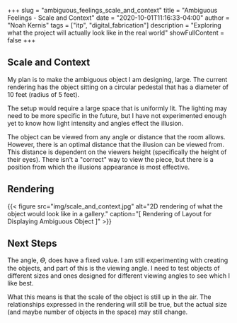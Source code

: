 +++
slug = "ambiguous_feelings_scale_and_context"
title = "Ambiguous Feelings - Scale and Context"
date = "2020-10-01T11:16:33-04:00"
author = "Noah Kernis"
tags = ["itp", "digital_fabrication"]
description = "Exploring what the project will actually look like in the real world"
showFullContent = false
+++

## Scale and Context

My plan is to make the ambiguous object I am designing, large. The current rendering has the object sitting on a circular pedestal that has a diameter of 10 feet (radius of 5 feet). 

The setup would require a large space that is uniformly lit. The lighting may need to be more specific in the future, but I have not experimented enough yet to know how light intensity and angles effect the illusion.

The object can be viewed from any angle or distance that the room allows. However, there is an optimal distance that the illusion can be viewed from. This distance is dependent on the viewers height (specifically the height of their eyes). There isn't a "correct" way to view the piece, but there is a position from which the illusions appearance is most effective.

## Rendering 

{{< figure src="img/scale_and_context.jpg" alt="2D rendering of what the object would look like in a gallery." caption="[ Rendering of Layout for Displaying Ambiguous Object ]" >}}

## Next Steps

The angle, 𝛳, does have a fixed value. I am still experimenting with creating the objects, and part of this is the viewing angle. I need to test objects of different sizes and ones designed for different viewing angles to see which I like best.

What this means is that the scale of the object is still up in the air. The relationships expressed in the rendering will still be true, but the actual size (and maybe number of objects in the space) may still change.